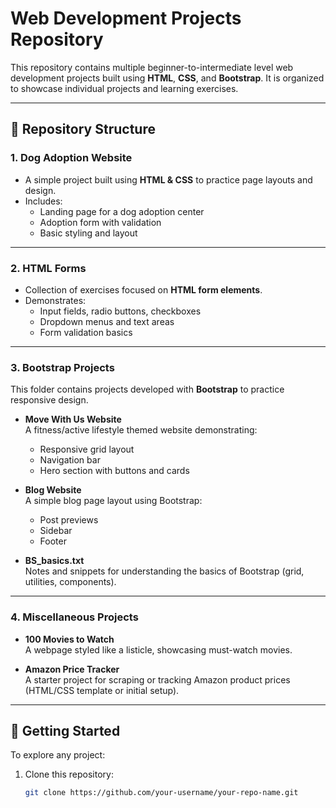 # Web Development Projects Repository

This repository contains multiple beginner-to-intermediate level web development projects built using **HTML**, **CSS**, and **Bootstrap**. It is organized to showcase individual projects and learning exercises.

---

## 📂 Repository Structure

### 1. Dog Adoption Website
- A simple project built using **HTML & CSS** to practice page layouts and design.
- Includes:
  - Landing page for a dog adoption center
  - Adoption form with validation
  - Basic styling and layout

---

### 2. HTML Forms
- Collection of exercises focused on **HTML form elements**.
- Demonstrates:
  - Input fields, radio buttons, checkboxes
  - Dropdown menus and text areas
  - Form validation basics

---

### 3. Bootstrap Projects
This folder contains projects developed with **Bootstrap** to practice responsive design.

- **Move With Us Website**  
  A fitness/active lifestyle themed website demonstrating:
  - Responsive grid layout
  - Navigation bar
  - Hero section with buttons and cards

- **Blog Website**  
  A simple blog page layout using Bootstrap:
  - Post previews
  - Sidebar
  - Footer

- **BS_basics.txt**  
  Notes and snippets for understanding the basics of Bootstrap (grid, utilities, components).

---

### 4. Miscellaneous Projects
- **100 Movies to Watch**  
  A webpage styled like a listicle, showcasing must-watch movies.  

- **Amazon Price Tracker**  
  A starter project for scraping or tracking Amazon product prices (HTML/CSS template or initial setup).  

---

## 🚀 Getting Started

To explore any project:
1. Clone this repository:
   ```bash
   git clone https://github.com/your-username/your-repo-name.git
